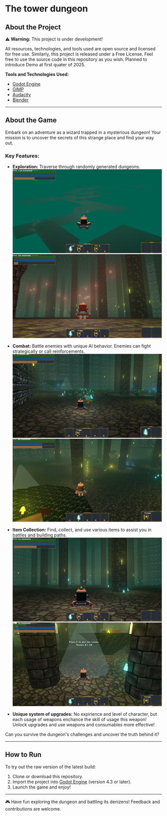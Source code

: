 # The tower dungeon

## About the Project

⚠️ **Warning:** This project is under development! 

All resources, technologies, and tools used are open source and licensed for free use. Similarly, this project is released under a Free License. Feel free to use the source code in this repository as you wish.
Planned to introduce Demo at first quater of 2025.

**Tools and Technologies Used:**
- [Godot Engine](https://godotengine.org/)
- [GIMP](https://www.gimp.org/)
- [Audacity](https://www.audacityteam.org/)
- [Blender](https://www.blender.org/)

---

## About the Game

Embark on an adventure as a wizard trapped in a mysterious dungeon! Your mission is to uncover the secrets of this strange place and find your way out. 

### Key Features:
- **Exploration:** Traverse through randomly generated dungeons.
    ![Alt text](images/map.png)
    ![Alt text](images/investigate.png)
- **Combat:** Battle enemies with unique AI behavior. Enemies can fight strategically or call reinforcements.
    ![Alt text](images/fight_1.png)
    ![Alt text](images/fight_2.png)

- **Item Collection:** Find, collect, and use various items to assist you in battles and building paths.
    ![Alt text](images/collect.png)
    ![Alt text](images/build.png)

- **Unique system of upgrades:** No expirience and level of character, but each usage of weapons enchance the skill of usage this weapon! Unlock upgrades and use weapons and consumables more effective!

Can you survive the dungeon's challenges and uncover the truth behind it?

---

## How to Run

To try out the raw version of the latest build:
1. Clone or download this repository.
2. Import the project into [Godot Engine](https://godotengine.org/) (version 4.3 or later).
3. Launch the game and enjoy!

---

🎮 Have fun exploring the dungeon and battling its denizens! Feedback and contributions are welcome.
